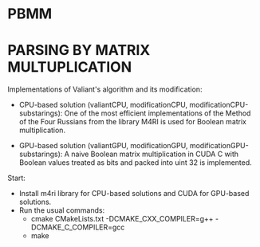 # PBMM
# PARSING BY MATRIX MULTUPLICATION


Implementations of Valiant's algorithm and its modification:

- CPU-based solution (valiantCPU, modificationCPU, modificationCPU-substarings): 
One of the most efficient implementations of the Method of the Four Russians from the library
M4RI is used for Boolean matrix multiplication.

- GPU-based solution (valiantGPU, modificationGPU, modificationGPU-substarings):
A naive Boolean matrix multiplication in CUDA C with Boolean values treated as bits and packed
into uint 32 is implemented.

Start:

* Install m4ri library for CPU-based solutions and CUDA for GPU-based solutions.
* Run the usual commands:
  - cmake CMakeLists.txt -DCMAKE_CXX_COMPILER=g++ -DCMAKE_C_COMPILER=gcc
  - make
